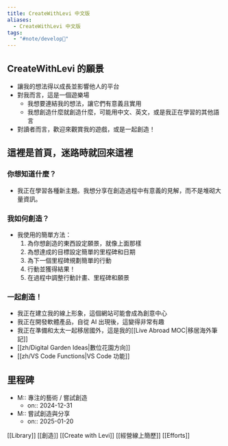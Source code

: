 ```yaml
---
title: CreateWithLevi 中文版
aliases:
  - CreateWithLevi 中文版
tags:
  - "#note/develop🍃"
---
```


## CreateWithLevi 的願景

- 讓我的想法得以成長並影響他人的平台
- 對我而言，這是一個遊樂場
  - 我想要連結我的想法，讓它們有意義且實用
  - 我想創造什麼就創造什麼，可能用中文、英文，或是我正在學習的其他語言
- 對讀者而言，歡迎來觀賞我的遊戲，或是一起創造！

## 這裡是首頁，迷路時就回來這裡

### 你想知道什麼？

- 我正在學習各種新主題。我想分享在創造過程中有意義的見解，而不是堆砌大量資訊。

### 我如何創造？

- 我使用的簡單方法：
  1.  為你想創造的東西設定願景，就像上面那樣
  2.  為想達成的目標設定簡單的里程碑和日期
  3.  為下一個里程碑規劃簡單的行動
  4.  行動並獲得結果！
  5.  在過程中調整行動計畫、里程碑和願景

### 一起創造！

- 我正在建立我的線上形象，這個網站可能會成為創意中心
- 我正在開發軟體產品，自從 AI 出現後，這變得非常有趣
- 我正在準備和太太一起移居國外，這是我的[[Live Abroad MOC|移居海外筆記]]
- [[zh/Digital Garden Ideas|數位花園方向]]
- [[zh/VS Code Functions|VS Code 功能]]

## 里程碑

- M:: 專注的藝術 / 嘗試創造
  - on:: 2024-12-31
- M:: 嘗試創造與分享
  - on:: 2025-01-20

[[Library]]
[[創造]]
[[Create with Levi]]
[[經營線上簡歷]]
[[Efforts]]
